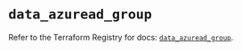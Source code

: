# `data_azuread_group`

Refer to the Terraform Registry for docs: [`data_azuread_group`](https://registry.terraform.io/providers/hashicorp/azuread/3.3.0/docs/data-sources/group).
